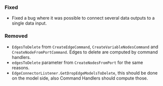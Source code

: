 ### Fixed
- Fixed a bug where it was possible to connect several data outputs to a single data input.

### Removed

- `EdgesToDelete` from `CreateEdgeCommand`, `CreateVariableNodesCommand` and `CreateNodeFromPortCommand`. Edges to delete are computed by command handlers.
- `edgesToDelete` parameter from `CreateNodesFromPort` for the same reasons.
- `EdgeConnectorListener.GetDropEdgeModelsToDelete`, this should be done on the model side, also Command Handlers should compute those.
